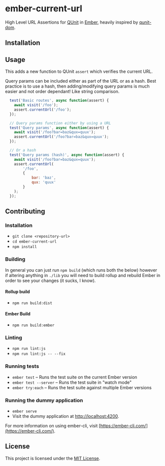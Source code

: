ember-current-url
==============================================================================

High Level URL Assertions for [QUnit](https://qunitjs.com/) in [Ember](http://emberjs.com), heavily inspired by [qunit-dom](https://github.com/simplabs/qunit-dom).

Installation
------------------------------------------------------------------------------

<!-- ```
ember install ember-current-url
```

Then run [this codemod](https://github.com/dexturr/ember-current-url-codemod) in you project directory order to migrate.  To run the codemod:

If you do not have jscodeshift installed globally, then run: `npm i jscodeshift -g`

To perform the transformation run the following command: 

`jscodeshift -t https://raw.githubusercontent.com/dexturr/ember-current-url-codemod/master/index.js ./tests` -->

Usage
------------------------------------------------------------------------------

This adds a new function to QUnit `assert` which verifies the current URL.

Query params can be included either as part of the URL or as a hash. Best practice is to use a hash, then adding/modifying query params is much easier and not order dependant! Like string comparison.

```js
  test('Basic routes', async function(assert) {
    await visit('/foo');
    assert.currentUrl('/foo');
  });

  // Query params function either by using a URL 
  test('Query params', async function(assert) {
    await visit('/foo?bar=baz&qux=quux');
    assert.currentUrl('/foo?bar=baz&qux=quux');
  });

  // Or a hash
  test('Query params (hash)', async function(assert) {
    await visit('/foo?bar=baz&qux=quux');
    assert.currentUrl(
        '/foo', 
        { 
            bar: 'baz', 
            qux: 'quux' 
        }
    );
  });
```


Contributing
------------------------------------------------------------------------------

### Installation

* `git clone <repository-url>`
* `cd ember-current-url`
* `npm install`

### Building

In general you can just run `npm build` (which runs both the below) however if altering anything in `./lib` you will need to build rollup and rebuild Ember in order to see your changes (it sucks, I know).

#### Rollup build

* `npm run build:dist`

#### Ember Build

* `npm run build:ember`

### Linting

* `npm run lint:js`
* `npm run lint:js -- --fix`

### Running tests

* `ember test` – Runs the test suite on the current Ember version
* `ember test --server` – Runs the test suite in "watch mode"
* `ember try:each` – Runs the test suite against multiple Ember versions

### Running the dummy application

* `ember serve`
* Visit the dummy application at [http://localhost:4200](http://localhost:4200).

For more information on using ember-cli, visit [https://ember-cli.com/](https://ember-cli.com/).

License
------------------------------------------------------------------------------

This project is licensed under the [MIT License](LICENSE.md).
